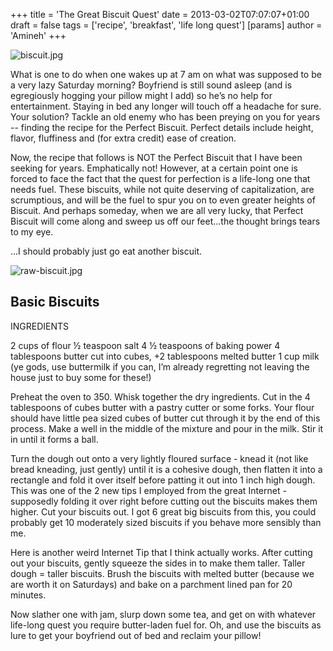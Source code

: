 +++
title = 'The Great Biscuit Quest'
date = 2013-03-02T07:07:07+01:00
draft = false
tags = ['recipe', 'breakfast', 'life long quest']
[params]
author = 'Amineh'
+++


![biscuit.jpg](/biscuit-quest/biscuit.jpg)

What is one to do when one wakes up at 7 am on what was supposed to be a very lazy Saturday morning? Boyfriend is still
sound asleep (and is egregiously hogging your pillow might I add) so he’s no help for entertainment. Staying in bed any
longer will touch off a headache for sure. Your solution? Tackle an old enemy who has been preying on you for years --
finding the recipe for the Perfect Biscuit. Perfect details include height, flavor, fluffiness and (for extra credit)
ease of creation.

Now, the recipe that follows is NOT the Perfect Biscuit that I have been seeking for years. Emphatically not!  However,
at a certain point one is forced to face the fact that the quest for perfection is a life-long one that needs fuel.
These biscuits, while not quite deserving of capitalization, are scrumptious, and will be the fuel to spur you on to
even greater heights of Biscuit. And perhaps someday, when we are all very lucky, that Perfect Biscuit will come along
and sweep us off our feet...the thought brings tears to my eye.

...I should probably just go eat another biscuit.

![raw-biscuit.jpg](/biscuit-quest/raw-biscuit.jpg)

## Basic Biscuits

INGREDIENTS

2 cups of flour
½ teaspoon salt
4 ½ teaspoons of baking power
4 tablespoons butter cut into cubes, +2 tablespoons melted butter
1 cup milk (ye gods, use buttermilk if you can, I’m already regretting not leaving the house just to buy some for
these!)

Preheat the oven to 350. Whisk together the dry ingredients. Cut in the 4 tablespoons of cubes butter with a pastry
cutter or some forks. Your flour should have little pea sized cubes of butter cut through it by the end of this process.
Make a well in the middle of the mixture and pour in the milk. Stir it in until it forms a ball.

Turn the dough out onto a very lightly floured surface - knead it (not like bread kneading, just gently) until it is a
cohesive dough, then flatten it into a rectangle and fold it over itself before patting it out into 1 inch high dough.
This was one of the 2 new tips I employed from the great Internet - supposedly folding it over right before cutting out
the biscuits makes them higher. Cut your biscuits out. I got 6 great big biscuits from this, you could probably get 10
moderately sized biscuits if you behave more sensibly than me.

Here is another weird Internet Tip that I think actually works. After cutting out your biscuits, gently squeeze the
sides in to make them taller. Taller dough = taller biscuits. Brush the biscuits with melted butter (because we are
worth it on Saturdays) and bake on a parchment lined pan for 20 minutes.

Now slather one with jam, slurp down some tea, and get on with whatever life-long quest you require butter-laden fuel
for. Oh, and use the biscuits as lure to get your boyfriend out of bed and reclaim your pillow!
